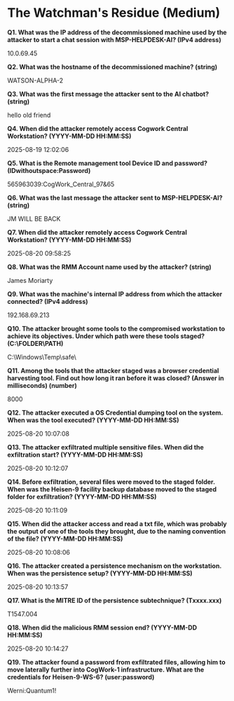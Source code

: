# The Watchman's Residue (Medium)

**Q1. What was the IP address of the decommissioned machine used by the attacker to
start a chat session with MSP-HELPDESK-AI? (IPv4 address)**

10.0.69.45

**Q2. What was the hostname of the decommissioned machine? (string)**

WATSON-ALPHA-2

**Q3. What was the first message the attacker sent to the AI chatbot? (string)**

hello old friend

**Q4. When did the attacker remotely access Cogwork Central Workstation? (YYYY-MM-DD HH:MM:SS)**

2025-08-19 12:02:06

**Q5. What is the Remote management tool Device ID and password? (IDwithoutspace:Password)**

565963039:CogWork_Central_97&65

**Q6. What was the last message the attacker sent to MSP-HELPDESK-AI? (string)**

JM WILL BE BACK

**Q7. When did the attacker remotely access Cogwork Central Workstation? (YYYY-MM-DD HH:MM:SS)**

2025-08-20 09:58:25

**Q8. What was the RMM Account name used by the attacker? (string)**

James Moriarty

**Q9. What was the machine's internal IP address from which the attacker connected? (IPv4 address)**

192.168.69.213

**Q10. The attacker brought some tools to the compromised workstation to achieve its objectives. Under which path were these tools staged? (C:\FOLDER\PATH\)**

C:\Windows\Temp\safe\

**Q11. Among the tools that the attacker staged was a browser credential harvesting tool. Find out how long it ran before it was closed? (Answer in milliseconds) (number)**

8000

**Q12. The attacker executed a OS Credential dumping tool on the system. When was the tool executed? (YYYY-MM-DD HH:MM:SS)**

2025-08-20 10:07:08

**Q13. The attacker exfiltrated multiple sensitive files. When did the exfiltration start? (YYYY-MM-DD HH:MM:SS)**

2025-08-20 10:12:07

**Q14. Before exfiltration, several files were moved to the staged folder. When was the Heisen-9 facility backup database moved to the staged folder for exfiltration? (YYYY-MM-DD HH:MM:SS)**

2025-08-20 10:11:09

**Q15. When did the attacker access and read a txt file, which was probably the output of one of the tools they brought, due to the naming convention of the file? (YYYY-MM-DD HH:MM:SS)**

2025-08-20 10:08:06

**Q16. The attacker created a persistence mechanism on the workstation. When was the persistence setup? (YYYY-MM-DD HH:MM:SS)**

2025-08-20 10:13:57

**Q17. What is the MITRE ID of the persistence subtechnique? (Txxxx.xxx)**

T1547.004

**Q18. When did the malicious RMM session end? (YYYY-MM-DD HH:MM:SS)**

2025-08-20 10:14:27

**Q19. The attacker found a password from exfiltrated files, allowing him to move laterally further into CogWork-1 infrastructure. What are the credentials for Heisen-9-WS-6? (user:password)**

Werni:Quantum1!
